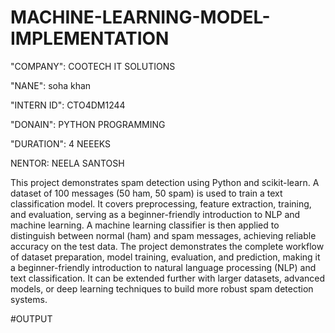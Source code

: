 # MACHINE-LEARNING-MODEL-IMPLEMENTATION

"COMPANY": COOTECH IT SOLUTIONS

"NANE": soha khan

"INTERN ID": CTO4DM1244

"DONAIN": PYTHON PROGRAMMING

"DURATION": 4 NEEEKS

NENTOR: NEELA SANTOSH

This project demonstrates spam detection using Python and scikit-learn. A dataset of 100 messages (50 ham, 50 spam) is used to train a text classification model. It covers preprocessing, feature extraction, training, and evaluation, serving as a beginner-friendly introduction to NLP and machine learning. A machine learning classifier is then applied to distinguish between normal (ham) and spam messages, achieving reliable accuracy on the test data. The project demonstrates the complete workflow of dataset preparation, model training, evaluation, and prediction, making it a beginner-friendly introduction to natural language processing (NLP) and text classification. It can be extended further with larger datasets, advanced models, or deep learning techniques to build more robust spam detection systems.

#OUTPUT

